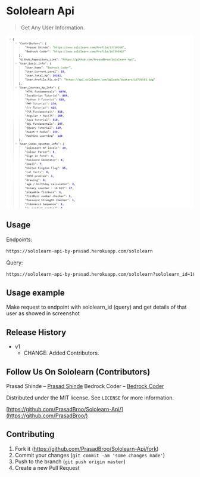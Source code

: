 # Sololearn Api
> Get Any User Information.



![](header.png)

## Usage

Endpoints:

```sh
https://sololearn-api-by-prasad.herokuapp.com/sololearn
```

Query:

```sh
https://sololearn-api-by-prasad.herokuapp.com/sololearn?sololearn_id=16739592  change id to yours.
```

## Usage example

Make request to endpoint with sololearn_id (query) and get details of that user as showed in screenshot


## Release History

* v1
    * CHANGE: Added Contributors.


## Follow Us On Sololearn (Contributors)

Prasad Shinde – [Prasad Shinde](https://www.sololearn.com/Profile/13710268) 
Bedrock Coder – [Bedrock Coder](https://www.sololearn.com/Profile/16739592/) 

Distributed under the MIT license. See ``LICENSE`` for more information.

[https://github.com/PrasadBroo/Sololearn-Api/](https://github.com/PrasadBroo/)

## Contributing

1. Fork it (<https://github.com/PrasadBroo/Sololearn-Api/fork>)
2. Commit your changes (`git commit -am 'some changes made'`)
4. Push to the branch (`git push origin master`)
5. Create a new Pull Request

<!-- Markdown link & img dfn's -->
[travis-image]: https://img.shields.io/travis/dbader/node-datadog-metrics/master.svg?style=flat-square
[travis-url]: https://travis-ci.org/dbader/node-datadog-metrics
[wiki]: https://github.com/PrasadBroo/Sololearn-Api/

